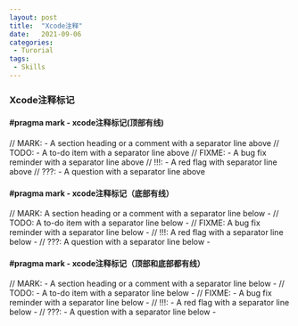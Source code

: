 ```yaml
---
layout: post
title:  "Xcode注释"
date:   2021-09-06
categories:
 - Turorial
tags:
 - Skills
---
```


### Xcode注释标记

#### #pragma mark - xcode注释标记(顶部有线)

// MARK: - A section heading or a comment with a separator line above
// TODO: - A to-do item with a separator line above
// FIXME: - A bug fix reminder with a separator line above
// !!!: - A red flag with separator line above
// ???: - A question with a separator line above

#### #pragma mark - xcode注释标记（底部有线）

// MARK: A section heading or a comment with a separator line below -
// TODO: A to-do item with a separator line below -
// FIXME: A bug fix reminder with a separator line below -
// !!!: A red flag with a separator line below -
// ???: A question with a separator line below -

#### #pragma mark - xcode注释标记（顶部和底部都有线）

// MARK: - A section heading or a comment with a separator line below -
// TODO: - A to-do item with a separator line below -
// FIXME: - A bug fix reminder with a separator line below -
// !!!: - A red flag with a separator line below -
// ???: - A question with a separator line below -

